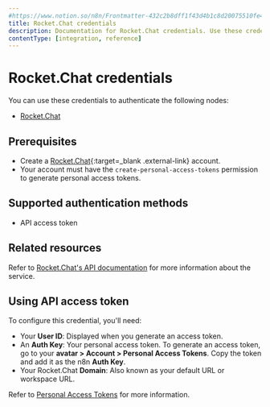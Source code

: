 ```yaml
---
#https://www.notion.so/n8n/Frontmatter-432c2b8dff1f43d4b1c8d20075510fe4
title: Rocket.Chat credentials
description: Documentation for Rocket.Chat credentials. Use these credentials to authenticate Rocket.Chat in n8n, a workflow automation platform.
contentType: [integration, reference]
---
```


<!--vale from-microsoft.Spacing = NO-->
# Rocket.Chat credentials

You can use these credentials to authenticate the following nodes:

- [Rocket.Chat](/integrations/builtin/app-nodes/n8n-nodes-base.rocketchat.md)

## Prerequisites

- Create a [Rocket.Chat](https://rocket.chat/){:target=_blank .external-link} account.
- Your account must have the `create-personal-access-tokens` permission to generate personal access tokens.

## Supported authentication methods

- API access token

## Related resources

Refer to [Rocket.Chat's API documentation](https://developer.rocket.chat/apidocs) for more information about the service.

## Using API access token

To configure this credential, you'll need:

- Your **User ID**: Displayed when you generate an access token.
- An **Auth Key**: Your personal access token. To generate an access token, go to your **avatar > Account > Personal Access Tokens**. Copy the token and add it as the n8n **Auth Key**.
- Your Rocket.Chat **Domain**: Also known as your default URL or workspace URL.

Refer to [Personal Access Tokens](https://docs.rocket.chat/docs/manage-your-account-settings#personal-access-tokens) for more information.


